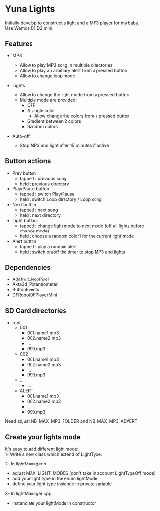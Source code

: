 # Yuna Lights

Initially develop to construct a light and a MP3 player for my baby.  
Use Wemos D1 D2 mini.
  
## Features
- MP3
  - Allow to play MP3 song in multiple directories
  - Allow to play an arbitrary alert from a pressed button
  - Allow to change loop mode

- Lights
  - Allow to change the light mode from a pressed button
  - Multiple mode are provided:
    - OFF
    - A single color
      - Allow change the colors from a pressed button
    - Gradient between 2 colors
    - Random colors

- Auto-off
  - Stop MP3 and light after 15 minutes if active
 
## Button actions
- Prev button
  - tapped : previous song
  - held : previous directory
- Play/Pause button
  - tapped : switch Play/Pause
  - held : switch Loop directory / Loop song
- Next button
  - tapped : next song
  - held : next directory
- Light button
  - tapped : change light mode to next mode (off all lights before change mode)
  - held : choose a random color1 for the current light mode
- Alert button
  - tapped : play a random alert
  - held : switch on/off the timer to stop MP3 and lights
 
## Dependencies
- Adafruit_NeoPixel
- Akta3d_Potentiometer
- ButtonEvents
- DFRobotDFPlayerMini

## SD Card directories
- root  
  - 001  
    - 001.name1.mp3
    - 002.name2.mp3
    - ...
    - 999.mp3 
  - 002
    - 001.name1.mp3
    - 002.name2.mp3
    - ...
    - 999.mp3 
  - ...
    - ...
  - ALERT
    - 001.name1.mp3
    - 002.name2.mp3  
    - ...  
    - 999.mp3  
     
Need adjust NB_MAX_MP3_FOLDER and NB_MAX_MP3_ADVERT  

## Create your lights mode
It's easy to add different light mode:  
1- Write a new class which extend of LightType.  

2- In lightManager.h  

 - adjust MAX_LIGHT_MODES (don't take in account LightTypeOff mode)
 - add your light type in the enum lightMode
 - define your light type instance in private variable
 
3- In lightManager.cpp  
 - instanciate your lightMode in constructor
